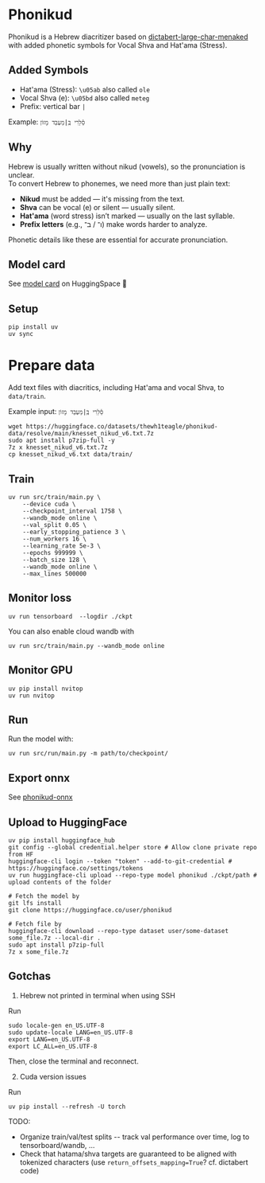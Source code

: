 # Phonikud

Phonikud is a Hebrew diacritizer based on [dictabert-large-char-menaked](https://huggingface.co/dicta-il/dictabert-large-char-menaked) with added phonetic symbols for Vocal Shva and Hat'ama (Stress).

## Added Symbols

- Hat'ama (Stress): `\u05ab` also called `ole`
- Vocal Shva (e): `\u05bd` also called `meteg`
- Prefix: vertical bar `|`

Example: `סֵ֫לֵרִי בְּֽ|מַעְבַּד מָזוֹן`

## Why

Hebrew is usually written without nikud (vowels), so the pronunciation is unclear.  
To convert Hebrew to phonemes, we need more than just plain text:

- **Nikud** must be added — it's missing from the text.
- **Shva** can be vocal (e) or silent — usually silent.
- **Hat'ama** (word stress) isn’t marked — usually on the last syllable.
- **Prefix letters** (e.g., ו־ / ב־) make words harder to analyze.

Phonetic details like these are essential for accurate pronunciation.

## Model card

See [model card](https://huggingface.co/thewh1teagle/phonikud) on HuggingSpace 🤗

## Setup

```console
pip install uv
uv sync
```

# Prepare data

Add text files with diacritics, including Hat'ama and vocal Shva, to `data/train`.

Example input: `סֵ֫לֵרִי בְּֽ|מַעְבַּד מָזוֹן`

```console
wget https://huggingface.co/datasets/thewh1teagle/phonikud-data/resolve/main/knesset_nikud_v6.txt.7z
sudo apt install p7zip-full -y
7z x knesset_nikud_v6.txt.7z
cp knesset_nikud_v6.txt data/train/
```

## Train

```console
uv run src/train/main.py \
    --device cuda \
    --checkpoint_interval 1758 \
    --wandb_mode online \
    --val_split 0.05 \
    --early_stopping_patience 3 \
    --num_workers 16 \
    --learning_rate 5e-3 \
    --epochs 999999 \
    --batch_size 128 \
    --wandb_mode online \
    --max_lines 500000
```

## Monitor loss

```console
uv run tensorboard  --logdir ./ckpt
```

You can also enable cloud wandb with

```console
uv run src/train/main.py --wandb_mode online
```

## Monitor GPU

```console
uv pip install nvitop
uv run nvitop
```

## Run

Run the model with:

```console
uv run src/run/main.py -m path/to/checkpoint/
```

## Export onnx

See [phonikud-onnx](../phonikud_onnx)

## Upload to HuggingFace

```console
uv pip install huggingface_hub
git config --global credential.helper store # Allow clone private repo from HF
huggingface-cli login --token "token" --add-to-git-credential # https://huggingface.co/settings/tokens
uv run huggingface-cli upload --repo-type model phonikud ./ckpt/path # upload contents of the folder

# Fetch the model by
git lfs install
git clone https://huggingface.co/user/phonikud

# Fetch file by
huggingface-cli download --repo-type dataset user/some-dataset some_file.7z --local-dir .
sudo apt install p7zip-full
7z x some_file.7z
```

## Gotchas

1. Hebrew not printed in terminal when using SSH

Run

```console
sudo locale-gen en_US.UTF-8
sudo update-locale LANG=en_US.UTF-8
export LANG=en_US.UTF-8
export LC_ALL=en_US.UTF-8
```

Then, close the terminal and reconnect.

2. Cuda version issues

Run

```console
uv pip install --refresh -U torch
```

TODO:

- Organize train/val/test splits -- track val performance over time, log to tensorboard/wandb, ...
- Check that hatama/shva targets are guaranteed to be aligned with tokenized characters (use `return_offsets_mapping=True`? cf. dictabert code)

